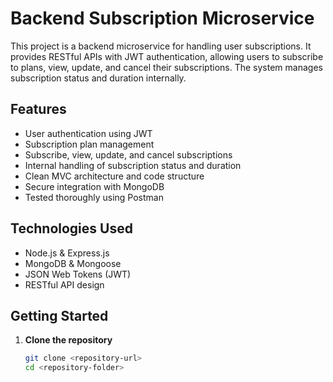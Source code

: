 # Backend Subscription Microservice

This project is a backend microservice for handling user subscriptions. It provides RESTful APIs with JWT authentication, allowing users to subscribe to plans, view, update, and cancel their subscriptions. The system manages subscription status and duration internally.

## Features

- User authentication using JWT  
- Subscription plan management  
- Subscribe, view, update, and cancel subscriptions  
- Internal handling of subscription status and duration  
- Clean MVC architecture and code structure  
- Secure integration with MongoDB  
- Tested thoroughly using Postman  

## Technologies Used

- Node.js & Express.js  
- MongoDB & Mongoose  
- JSON Web Tokens (JWT)  
- RESTful API design  

## Getting Started

1. **Clone the repository**  
   ```bash
   git clone <repository-url>
   cd <repository-folder>
